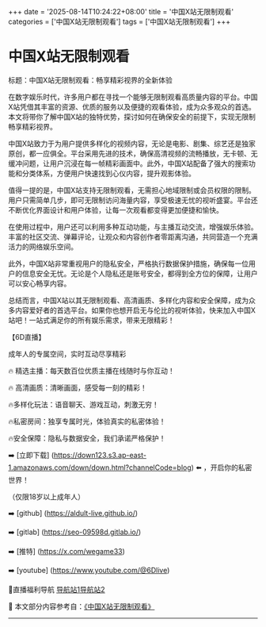 +++
date = '2025-08-14T10:24:22+08:00'
title = '中国X站无限制观看'
categories = ['中国X站无限制观看']
tags = ['中国X站无限制观看']
+++

# 中国X站无限制观看

标题：中国X站无限制观看：畅享精彩视界的全新体验

在数字娱乐时代，许多用户都在寻找一个能够无限制观看高质量内容的平台。中国X站凭借其丰富的资源、优质的服务以及便捷的观看体验，成为众多观众的首选。本文将带你了解中国X站的独特优势，探讨如何在确保安全的前提下，实现无限制畅享精彩视界。

中国X站致力于为用户提供多样化的视频内容，无论是电影、剧集、综艺还是独家原创，都一应俱全。平台采用先进的技术，确保高清视频的流畅播放，无卡顿、无缓冲问题，让用户沉浸在每一帧精彩画面中。此外，中国X站配备了强大的搜索功能和分类体系，方便用户快速找到心仪内容，提升观影体验。

值得一提的是，中国X站支持无限制观看，无需担心地域限制或会员权限的限制。用户只需简单几步，即可无限制访问海量内容，享受极速无忧的视听盛宴。平台还不断优化界面设计和用户体验，让每一次观看都变得更加便捷和愉快。

在使用过程中，用户还可以利用多种互动功能，与主播互动交流，增强娱乐体验。丰富的社区交流、弹幕评论，让观众和内容创作者零距离沟通，共同营造一个充满活力的网络娱乐空间。

此外，中国X站非常重视用户的隐私安全，严格执行数据保护措施，确保每一位用户的信息安全无忧。无论是个人隐私还是账号安全，都得到全方位的保障，让用户可以安心畅享内容。

总结而言，中国X站以其无限制观看、高清画质、多样化内容和安全保障，成为众多内容爱好者的首选平台。如果你也想开启无与伦比的视听体验，快来加入中国X站吧！一站式满足你的所有娱乐需求，带来无限精彩！

【6D直播】

 成年人的专属空间，实时互动尽享精彩

🔥 精选主播：每天数百位优质主播在线随时与你互动！

🔥 高清画质：清晰画面，感受每一刻的精彩！

🔥多样化玩法：语音聊天、游戏互动，刺激无穷！

🔥私密房间：独享专属时光，体验真实的私密体验！

🔥安全保障：隐私与数据安全，我们承诺严格保护！

➡️ [立即下载] (https://down123.s3.ap-east-1.amazonaws.com/down/down.html?channelCode=blog) ⬅️ ，开启你的私密世界！

 （仅限18岁以上成年人）

➡️ [github] (https://aldult-live.github.io/)

➡️ [gitlab] (https://seo-09598d.gitlab.io/)

➡️ [推特] (https://x.com/wegame33)

➡️ [youtube] (https://www.youtube.com/@6Dlive)

🔞直播福利导航   [导航站1](https://webstack-86085a.gitlab.io/)[导航站2](https://onlygit123-2.github.io/)


📘 本文部分内容参考自：[《中国X站无限制观看》](https://webstack-hugo-13.pages.dev/)

---
